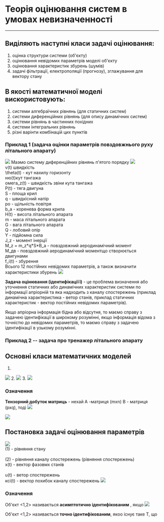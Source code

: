 # Теорія оцінювання систем в умовах невизначенності
----------

## Виділяють наступні класи задачі оцінювання:
1. оцінка структури системи (об'єкту)
2. оцінювання невідомих параметрів моделі об'єкту
3. оцінювання характеристик збурень (шумів)
4. задачі фільтрації, електрополяції (прогнозу), зглажування для вектору стану

## В якості математичної моделі вискористовують:
1. системи алгебраїчних рівнянь (для статичних систем)
2. системи диференційних рівнянь (для опису динамічних систем)
3. системи рівнянь в частинних похідних
4. системи інтегральних рівнянь
5. різні варінти комбінацій цих пунктів

### Приклад 1 (задача оцінки параметрів повздовжнього руху літального апарату)
<img src = "./2020-09-17_12-42.png">
Маэмо систему диференційних рівнянь п'ятого порядку
<img src = "./2020-09-17_13-03.png">
<br /> v(t) швидкість
<br /> \theta(t) - кут нахилу горизонту
<br /> ню(t)кут тангажа
<br /> омега_z(t) - швидкість звіни кута тангажа
<br /> P(t) - тяга двигуна
<br /> S - площа крил
<br /> q - швидкісний напір
<br /> ро - щільність повітря
<br /> b_a - коренева форма крила
<br /> Н(t) - висота літального апарата
<br /> m - маса літального апарата
<br /> G - вага літального апарата
<br /> Q - лобовий опір
<br /> Y - підйомна сила
<br /> J_z - момент інерції
<br /> M_z = m_z*q*S*B_a - повздовжний аеродинамічний момент
<br /> M_дв - повздовжний аеродинамічний моментщо створюється двигунами
<br /> f_i(t) - збурення
<br /> Всього 12 постійних невідомих параметрів, а також визначити характеристики збурень
<img src = "./2020-09-17_13-51.png">

__Задача оцінювання (ідентифікаціїї)__ - це проблема визначення або уточнення статичних або динамічних характеристик системи по інформації апріорній та яка надходить з каналу спостережень (приклад динамічна характеристика - ветор станів, приклад статичних характеристик - вектор постійних невідомих параметрів).

Якщо апріорна інформація бідна або відсутня, то маємо справу з задачею ідентифікації в широкому розумінні, якщо інформація відома з точністю до невідомих параметрів, то маємо справу з задачею ідентифікації в узькому розумінні.

### Приклад 2 -- задача про тренажер літального апарату

## Основні класи математичних моделей
1. 
<img src = "./2020-09-17_13-26.png">
2.
<img src = "./2020-09-17_13-29.png">
3.
<img src = "./2020-09-17_13-37.png">

### Означення 
__Тензорний добуток матриць__ - нехай А -матриця (mxn) В - матриця (pxq), тоді
<img src = "./2020-09-17_13-33.png">

<img src = "./2020-09-17_13-36.png">

## Постановка задачі оцінювання параметрів
<img src = "./2020-09-17_13-40.png">
<br /> (1) - рівняння стану
<br /> <br /> (2) - рівняння каналу спостережень (рівняння спостережень)
<br /> x(t) - вектор фазовмх станів
<br /> <br /> u(t) - ветор спостережень
<br /> ксі(t) - вектор похибок каналу спостережень
<img src = "./2020-09-17_13-47.png">



### Означення 
Об'єкт <1,2> називається __асимптотично ідентифікованим__ , якщо
<img src = "./2020-09-17_13-51_2.png">

Об'єкт <1,2> називається __точно ідентифікованим__, якoо існує таке T, що
<img scr = "./2020-09-17_13-56.png">
